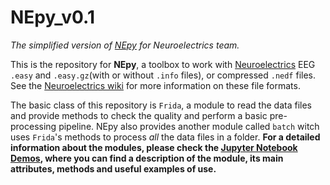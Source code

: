 # NEpy_v0.1

*The simplified version of [NEpy](http://git.starlab.es/Sanchez/NEpy.git "Original NEpy") for Neuroelectrics team.*

This is the repository for **NEpy**, a toolbox to work with [Neuroelectrics](https://www.neuroelectrics.com/ "NE homepage") 
EEG ``.easy`` and ``.easy.gz``(with or without ``.info`` files), or compressed ``.nedf`` files. See the 
[Neuroelectrics wiki](https://www.neuroelectrics.com/wiki/index.php?title=Neuroelectric%27s_Wiki "NE wiki") for more 
information on these file formats.  

The basic class of this repository is ``Frida``, a module to read the data files and provide methods to check the 
quality and perform a basic pre-processing pipeline. NEpy also provides another module called ``batch`` witch uses 
`Frida`'s methods to process *all* the data files in a folder.
**For a detailed information about the modules, please check the 
[Jupyter Notebook Demos](http://git.starlab.es/Sanchez/nepy_support/tree/master/demos " NE jupyter demos"), where you 
can find a description of the module, its main attributes, methods and useful examples of use.**

